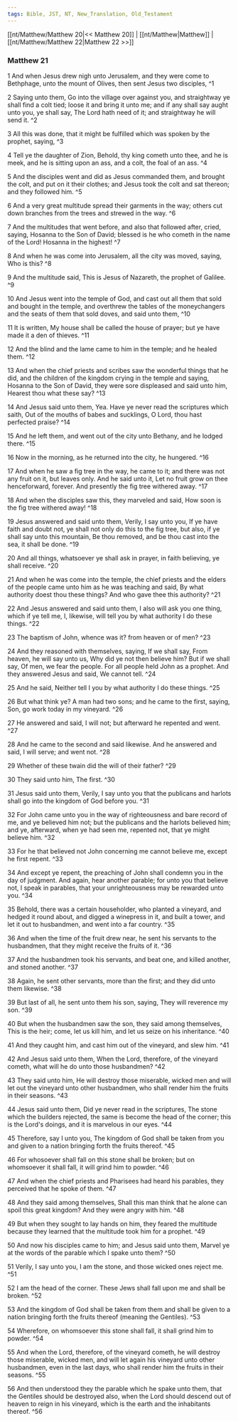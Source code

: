 ```yaml
---
tags: Bible, JST, NT, New_Translation, Old_Testament
---
```


[[nt/Matthew/Matthew 20|<< Matthew 20]] | [[nt/Matthew|Matthew]] | [[nt/Matthew/Matthew 22|Matthew 22 >>]]

### Matthew 21

1 And when Jesus drew nigh unto Jerusalem, and they were come to Bethphage, unto the mount of Olives, then sent Jesus two disciples,  ^1

2 Saying unto them, Go into the village over against you, and straightway ye shall find a colt tied; loose it and bring it unto me; and if any shall say aught unto you, ye shall say, The Lord hath need of it; and straightway he will send it.  ^2

3 All this was done, that it might be fulfilled which was spoken by the prophet, saying,  ^3

4 Tell ye the daughter of Zion, Behold, thy king cometh unto thee, and he is meek, and he is sitting upon an ass, and a colt, the foal of an ass.  ^4

5 And the disciples went and did as Jesus commanded them, and brought the colt, and put on it their clothes; and Jesus took the colt and sat thereon; and they followed him.  ^5

6 And a very great multitude spread their garments in the way; others cut down branches from the trees and strewed in the way.  ^6

7 And the multitudes that went before, and also that followed after, cried, saying, Hosanna to the Son of David; blessed is he who cometh in the name of the Lord! Hosanna in the highest!  ^7

8 And when he was come into Jerusalem, all the city was moved, saying, Who is this?  ^8

9 And the multitude said, This is Jesus of Nazareth, the prophet of Galilee.  ^9

10 And Jesus went into the temple of God, and cast out all them that sold and bought in the temple, and overthrew the tables of the moneychangers and the seats of them that sold doves, and said unto them,  ^10

11 It is written, My house shall be called the house of prayer; but ye have made it a den of thieves.  ^11

12 And the blind and the lame came to him in the temple; and he healed them.  ^12

13 And when the chief priests and scribes saw the wonderful things that he did, and the children of the kingdom crying in the temple and saying, Hosanna to the Son of David, they were sore displeased and said unto him, Hearest thou what these say?  ^13

14 And Jesus said unto them, Yea. Have ye never read the scriptures which saith, Out of the mouths of babes and sucklings, O Lord, thou hast perfected praise?  ^14

15 And he left them, and went out of the city unto Bethany, and he lodged there.  ^15

16 Now in the morning, as he returned into the city, he hungered.  ^16

17 And when he saw a fig tree in the way, he came to it; and there was not any fruit on it, but leaves only. And he said unto it, Let no fruit grow on thee henceforward, forever. And presently the fig tree withered away.  ^17

18 And when the disciples saw this, they marveled and said, How soon is the fig tree withered away!  ^18

19 Jesus answered and said unto them, Verily, I say unto you, If ye have faith and doubt not, ye shall not only do this to the fig tree, but also, if ye shall say unto this mountain, Be thou removed, and be thou cast into the sea, it shall be done.  ^19

20 And all things, whatsoever ye shall ask in prayer, in faith believing, ye shall receive.  ^20

21 And when he was come into the temple, the chief priests and the elders of the people came unto him as he was teaching and said, By what authority doest thou these things? And who gave thee this authority?  ^21

22 And Jesus answered and said unto them, I also will ask you one thing, which if ye tell me, I, likewise, will tell you by what authority I do these things.  ^22

23 The baptism of John, whence was it? from heaven or of men?  ^23

24 And they reasoned with themselves, saying, If we shall say, From heaven, he will say unto us, Why did ye not then believe him? But if we shall say, Of men, we fear the people. For all people held John as a prophet. And they answered Jesus and said, We cannot tell.  ^24

25 And he said, Neither tell I you by what authority I do these things.  ^25

26 But what think ye? A man had two sons; and he came to the first, saying, Son, go work today in my vineyard.  ^26

27 He answered and said, I will not; but afterward he repented and went.  ^27

28 And he came to the second and said likewise. And he answered and said, I will serve; and went not.  ^28

29 Whether of these twain did the will of their father?  ^29

30 They said unto him, The first.  ^30

31 Jesus said unto them, Verily, I say unto you that the publicans and harlots shall go into the kingdom of God before you.  ^31

32 For John came unto you in the way of righteousness and bare record of me, and ye believed him not; but the publicans and the harlots believed him; and ye, afterward, when ye had seen me, repented not, that ye might believe him.  ^32

33 For he that believed not John concerning me cannot believe me, except he first repent.  ^33

34 And except ye repent, the preaching of John shall condemn you in the day of judgment. And again, hear another parable; for unto you that believe not, I speak in parables, that your unrighteousness may be rewarded unto you.  ^34

35 Behold, there was a certain householder, who planted a vineyard, and hedged it round about, and digged a winepress in it, and built a tower, and let it out to husbandmen, and went into a far country.  ^35

36 And when the time of the fruit drew near, he sent his servants to the husbandmen, that they might receive the fruits of it.  ^36

37 And the husbandmen took his servants, and beat one, and killed another, and stoned another.  ^37

38 Again, he sent other servants, more than the first; and they did unto them likewise.  ^38

39 But last of all, he sent unto them his son, saying, They will reverence my son.  ^39

40 But when the husbandmen saw the son, they said among themselves, This is the heir; come, let us kill him, and let us seize on his inheritance.  ^40

41 And they caught him, and cast him out of the vineyard, and slew him.  ^41

42 And Jesus said unto them, When the Lord, therefore, of the vineyard cometh, what will he do unto those husbandmen?  ^42

43 They said unto him, He will destroy those miserable, wicked men and will let out the vineyard unto other husbandmen, who shall render him the fruits in their seasons.  ^43

44 Jesus said unto them, Did ye never read in the scriptures, The stone which the builders rejected, the same is become the head of the corner; this is the Lord\'s doings, and it is marvelous in our eyes.  ^44

45 Therefore, say I unto you, The kingdom of God shall be taken from you and given to a nation bringing forth the fruits thereof.  ^45

46 For whosoever shall fall on this stone shall be broken; but on whomsoever it shall fall, it will grind him to powder.  ^46

47 And when the chief priests and Pharisees had heard his parables, they perceived that he spoke of them.  ^47

48 And they said among themselves, Shall this man think that he alone can spoil this great kingdom? And they were angry with him.  ^48

49 But when they sought to lay hands on him, they feared the multitude because they learned that the multitude took him for a prophet.  ^49

50 And now his disciples came to him; and Jesus said unto them, Marvel ye at the words of the parable which I spake unto them?  ^50

51 Verily, I say unto you, I am the stone, and those wicked ones reject me.  ^51

52 I am the head of the corner. These Jews shall fall upon me and shall be broken.  ^52

53 And the kingdom of God shall be taken from them and shall be given to a nation bringing forth the fruits thereof (meaning the Gentiles).  ^53

54 Wherefore, on whomsoever this stone shall fall, it shall grind him to powder.  ^54

55 And when the Lord, therefore, of the vineyard cometh, he will destroy those miserable, wicked men, and will let again his vineyard unto other husbandmen, even in the last days, who shall render him the fruits in their seasons.  ^55

56 And then understood they the parable which he spake unto them, that the Gentiles should be destroyed also, when the Lord should descend out of heaven to reign in his vineyard, which is the earth and the inhabitants thereof.  ^56

 
